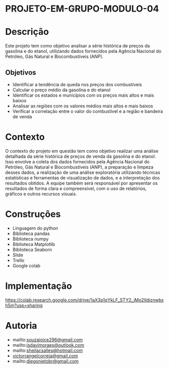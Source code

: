 # PROJETO-EM-GRUPO-MODULO-04
# Descrição

Este projeto tem como objetivo analisar a série histórica de preços da gasolina e do etanol, utilizando dados fornecidos pela Agência Nacional do Petróleo, Gás Natural e Biocombustíveis (ANP).

## Objetivos

- Identificar a tendência de queda nos preços dos combustíveis
- Calcular o preço médio da gasolina e do etanol
- Identificar os estados e municípios com os preços mais altos e mais baixos
- Analisar as regiões com os valores médios mais altos e mais baixos
- Verificar a correlação entre o valor do combustível e a região e bandeira de venda

# Contexto

O contexto do projeto em questão tem como objetivo realizar uma análise detalhada da série histórica de preços de venda da gasolina e do etanol. Isso envolve a coleta dos dados fornecidos pela Agência Nacional do Petróleo, Gás Natural e Biocombustíveis (ANP), a preparação e limpeza desses dados, a realização de uma análise exploratória utilizando técnicas estatísticas e ferramentas de visualização de dados, e a interpretação dos resultados obtidos. A equipe também será responsável por apresentar os resultados de forma clara e compreensível, com o uso de relatórios, gráficos e outros recursos visuais.

# Construções
- Linguagem do python
- Biblioteca pandas
- Biblioteca numpy
- Biblioteca Matplotlib
- Biblioteca Seaborn
- Slide
- Trello
- Google colab

# Implementação 
https://colab.research.google.com/drive/1aX3p1qYkLF_STY2_jMo2Ildjznwbxh5m?usp=sharing

# Autoria
- mailto:souzajoice296@gmail.com
- mailto:isdavimoraes@outlook.com
- mailto:sheilacsalles@hotmail.com
- victorrangelcorreia@gmail.com
- mailto:diegonietobr@gmail.com

